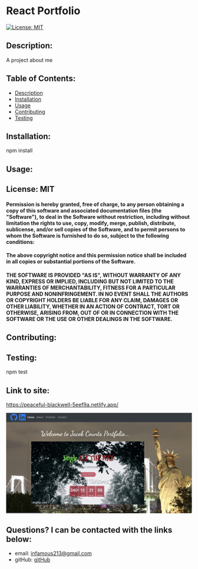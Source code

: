# React Portfolio

[![License: MIT](https://img.shields.io/badge/License-MIT-yellow.svg)](https://opensource.org/licenses/MIT) 

    
## Description: 
A project about me 

## Table of Contents:

* [Description](#description)
* [Installation](#installation)
* [Usage](#usage)
* [Contributing](#contributing)
* [Testing](#testing)

## Installation: 
npm install

## Usage: 



## License: MIT

#### Permission is hereby granted, free of charge, to any person obtaining a copy of this software and associated documentation files (the "Software"), to deal in the Software without restriction, including without limitation the rights to use, copy, modify, merge, publish, distribute, sublicense, and/or sell copies of the Software, and to permit persons to whom the Software is furnished to do so, subject to the following conditions:

#### The above copyright notice and this permission notice shall be included in all copies or substantial portions of the Software.

#### THE SOFTWARE IS PROVIDED "AS IS", WITHOUT WARRANTY OF ANY KIND, EXPRESS OR IMPLIED, INCLUDING BUT NOT LIMITED TO THE WARRANTIES OF MERCHANTABILITY, FITNESS FOR A PARTICULAR PURPOSE AND NONINFRINGEMENT. IN NO EVENT SHALL THE AUTHORS OR COPYRIGHT HOLDERS BE LIABLE FOR ANY CLAIM, DAMAGES OR OTHER LIABILITY, WHETHER IN AN ACTION OF CONTRACT, TORT OR OTHERWISE, ARISING FROM, OUT OF OR IN CONNECTION WITH THE SOFTWARE OR THE USE OR OTHER DEALINGS IN THE SOFTWARE.

## Contributing: 


## Testing: 
npm test

## Link to site:
https://peaceful-blackwell-5eef9a.netlify.app/

![](src/components/images/portfolio_screen_shot.png)

## Questions? I can be contacted with the links below:   
* email: infamous213@gmail.com
* gitHub: [gitHub](https://github.com/JacobCounts)
